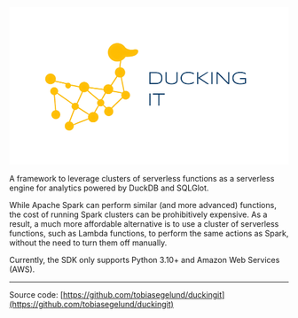 ![logo](assets/images/logo_w_name_large.png)

A framework to leverage clusters of serverless functions as a serverless engine for analytics powered by DuckDB and SQLGlot.

While Apache Spark can perform similar (and more advanced) functions, the cost of running Spark clusters can be prohibitively expensive. As a result, a much more affordable alternative is to use a cluster of serverless functions, such as Lambda functions, to perform the same actions as Spark, without the need to turn them off manually.

Currently, the SDK only supports Python 3.10+ and Amazon Web Services (AWS).

__________
Source code: [https://github.com/tobiasegelund/duckingit](https://github.com/tobiasegelund/duckingit)
